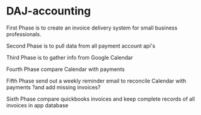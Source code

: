 # DAJ-accounting

First Phase is to create an invoice delivery system for small business professionals.

Second Phase is to pull data from all payment account api's

Third Phase is to gather info from Google Calendar

Fourth Phase compare Calendar with payments

Fifth Phase send out a weekly reminder email to reconcile Calendar with payments ?and add missing invoices?

Sixth Phase compare quickbooks invoices and keep complete records of all invoices in app database
